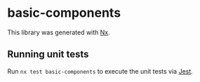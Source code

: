 # basic-components

This library was generated with [Nx](https://nx.dev).

## Running unit tests

Run `nx test basic-components` to execute the unit tests via [Jest](https://jestjs.io).
